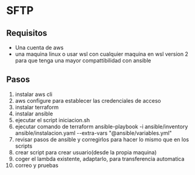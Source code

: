 # SFTP

## Requisitos

- Una cuenta de aws
- una maquina linux o usar wsl con cualquier maquina en wsl version 2 para que tenga una mayor compattibilidad con ansible

## Pasos

1. instalar aws cli
2. aws configure para establecer las credenciales de acceso 
3. instalar terraform
4. instalar ansible
5. ejecutar el script iniciacion.sh
6. ejecutar comando de terraform ansible-playbook -i ansible/inventory ansible/instalacion.yaml --extra-vars "@ansible/variables.yml"
7. revisar pasos de ansible y corregirlos para hacer lo mismo que en los scripts
8. crear script para crear usuario(desde la propia maquina)
9. coger el lambda existente, adaptarlo, para transferencia automatica
10. correo y pruebas




